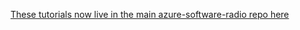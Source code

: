 [These tutorials now live in the main azure-software-radio repo here](https://github.com/microsoft/azure-software-radio/tree/main/tutorials) 